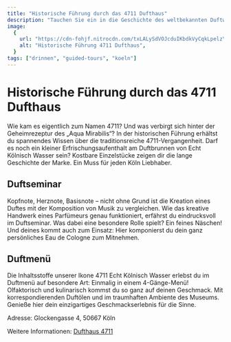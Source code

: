 ```yaml
---
title: "Historische Führung durch das 4711 Dufthaus"
description: "Tauchen Sie ein in die Geschichte des weltbekannten Duftwassers 4711 in Köln"
image:
  {
    url: "https://cdn-fohjf.nitrocdn.com/txLALySdVOJcduIKbdkVyCqkLpelzYVN/assets/images/optimized/rev-89ac611/www.4711.com/media/wysiwyg/Startseite_AC_Starfruit-image5.png",
    alt: "Historische Führung 4711 Dufthaus",
  }
tags: ["drinnen", "guided-tours", "koeln"]
---
```


# Historische Führung durch das 4711 Dufthaus

Wie kam es eigentlich zum Namen 4711? Und was verbirgt sich hinter der Geheimrezeptur des „Aqua Mirabilis“? In der historischen Führung erhältst du spannendes Wissen über die traditionsreiche 4711-Vergangenheit. Darf es noch ein kleiner Erfrischungsaufenthalt am Duftbrunnen von Echt Kölnisch Wasser sein? Kostbare Einzelstücke zeigen dir die lange Geschichte der Marke. Ein Muss für jeden Köln Liebhaber.

## Duftseminar

Kopfnote, Herznote, Basisnote – nicht ohne Grund ist die Kreation eines Duftes mit der Komposition von Musik zu vergleichen. Wie das kreative Handwerk eines Parfümeurs genau funktioniert, erfährst du eindrucksvoll im Duftseminar. Was dabei eine besondere Rolle spielt? Ein feines Näschen! Und deines kommt auch zum Einsatz: Hier komponierst du dein ganz persönliches Eau de Cologne zum Mitnehmen.

## Duftmenü

Die Inhaltsstoffe unserer Ikone 4711 Echt Kölnisch Wasser erlebst du im Duftmenü auf besondere Art: Einmalig in einem 4-Gänge-Menü! Olfaktorisch und kulinarisch kommst du so ganz auf deinen Geschmack. Mit korrespondierenden Duftölen und im traumhaften Ambiente des Museums. Genieße hier dein einzigartiges Geschmackserlebnis für die Sinne.

Adresse: Glockengasse 4, 50667 Köln

Weitere Informationen: [Dufthaus 4711](https://www.4711.com/flagshipstore#section2)
